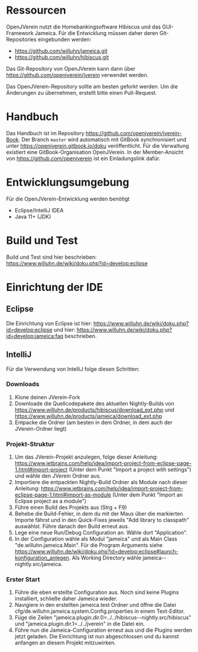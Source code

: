 # Ressourcen


OpenJVerein nutzt die Homebankingsoftware Hibiscus und das GUI-Framework Jameica. Für die Entwicklung müssen daher deren Git-Repositories eingebunden werden:

* https://github.com/willuhn/jameica.git
* https://github.com/willuhn/hibiscus.git

Das Git-Repository von OpenJVerein kann dann über https://github.com/openjverein/jverein verwendet werden.

Das OpenJVerein-Repository sollte am besten geforkt werden. Um die Änderungen zu übernehmen, erstellt bitte einen Pull-Request.

# Handbuch

Das Handbuch ist im Repository https://github.com/openjverein/jverein-Book. Der Branch `master` wird automatisch mit GitBook synchronisiert und unter https://openjverein.gitbook.io/doku veröffentlicht. Für die Verwaltung existiert eine GitBook-Organisation OpenJVerein. In der Member-Ansicht von https://github.com/openjverein ist ein Einladungslink dafür.


# Entwicklungsumgebung

Für die OpenJVerein-Entwicklung werden benötigt

- Eclipse/IntelliJ IDEA
- Java 11+ (JDK)

# Build und Test
Build und Test sind hier beschrieben: https://www.willuhn.de/wiki/doku.php?id=develop:eclipse

# Einrichtung der IDE
## Eclipse 
Die Einrichtung von Eclipse ist hier: https://www.willuhn.de/wiki/doku.php?id=develop:eclipse und hier: https://www.willuhn.de/wiki/doku.php?id=develop:jameica:faq beschrieben.

## IntelliJ
Für die Verwendung von IntelliJ folge diesen Schritten:
### Downloads
1. Klone deinen JVerein-Fork
2. Downloade die Quellcodepakete des aktuellen Nightly-Builds von https://www.willuhn.de/products/hibiscus/download_ext.php und https://www.willuhn.de/products/jameica/download_ext.php
3. Entpacke die Ordner (am besten in dem Ordner, in dem auch der JVerein-Ordner liegt)

### Projekt-Struktur
1. Um das JVerein-Projekt anzulegen, folge dieser Anleitung: https://www.jetbrains.com/help/idea/import-project-from-eclipse-page-1.html#import-project (Unter dem Punkt "Import a project with settings") und wähle den JVerein Ordner aus.
2. Importiere die entpackten Nightly-Build Ordner als Module nach dieser Anleitung: https://www.jetbrains.com/help/idea/import-project-from-eclipse-page-1.html#import-as-module (Unter dem Punkt "Import an Eclipse project as a module")
3. Führe einen Build des Projekts aus (Strg + F9)
4. Behebe die Build-Fehler, in dem du mit der Maus über die markierten Importe fährst und in den Quick-Fixes jeweils "Add library <xy> to classpath" auswählst. Führe danach den Build erneut aus.
5. Lege eine neue Run/Debug Configuration an. Wähle dort "Application".
6. In der Configuration wähle als Modul "jameica" und als Main Class "de.willuhn.jameica.Main". Für die Program Arguments siehe https://www.willuhn.de/wiki/doku.php?id=develop:eclipse#launch-konfiguration_anlegen. Als Working Directory wähle jameica-<version>-nightly.src/jameica.

### Erster Start
1. Führe die eben erstellte Configuration aus. Noch sind keine Plugins installiert, schließe daher Jameica wieder.
2. Navigiere in den erstellten jameica.test Ordner und öffne die Datei cfg/de.willuhn.jameica.system.Config.properties in einem Text-Editor.
3. Füge die Zeilen "jameica.plugin.dir.0=../../hibiscus-<version>-nightly.src/hibiscus" und "jameica.plugin.dir.1=../../jverein" in die Datei ein.
4. Führe nun die Jameica-Configuration erneut aus und die Plugins werden jetzt geladen. Die Einrichtung ist nun abgeschlossen und du kannst anfangen an diesem Projekt mitzuwirken.